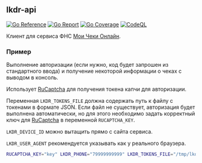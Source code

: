## lkdr-api

[![Go Reference](https://pkg.go.dev/badge/github.com/jfk9w-go/lkdr-api.svg)](https://pkg.go.dev/github.com/jfk9w-go/lkdr-api)
[![Go Report](https://goreportcard.com/badge/github.com/jfk9w-go/lkdr-api)](https://goreportcard.com/report/github.com/jfk9w-go/lkdr-api)
[![Go Coverage](https://github.com/jfk9w-go/lkdr-api/wiki/coverage.svg)](https://raw.githack.com/wiki/jfk9w-go/lkdr-api/coverage.html)
[![CodeQL](https://github.com/jfk9w-go/lkdr-api/workflows/CodeQL/badge.svg)](https://github.com/jfk9w-go/lkdr-api/actions?query=workflow%3ACodeQL)

Клиент для сервиса ФНС [Мои Чеки Онлайн](https://lkdr.nalog.ru/login).

### Пример

Выполнение авторизации (если нужно, код будет запрошен из стандартного ввода) и получение некоторой информации
о чеках с выводом в консоль.

Использует [RuCaptcha](https://rucaptcha.com) для получения токена капчи для авторизации.

Переменная `LKDR_TOKENS_FILE` должна содержать путь к файлу с токенами в формате JSON. Если файл
не существует, авторизация будет выполнена автоматически, но для этого необходимо задать корректный
ключ для [RuCaptcha](https://rucaptcha.com) в переменной `RUCAPTCHA_KEY`.

`LKDR_DEVICE_ID` можно вытащить прямо с сайта сервиса.

`LKDR_USER_AGENT` рекомендуется указывать как у реального браузера.

```bash
RUCAPTCHA_KEY="key" LKDR_PHONE="79999999999" LKDR_TOKENS_FILE="/tmp/lkdr-tokens.json" LKDR_DEVICE_ID="deviceId" LKDR_USER_AGENT="Mozilla/5.0 (Macintosh; Intel Mac OS X 10_15_7) AppleWebKit/537.36 (KHTML, like Gecko) Chrome/114.0.0.0 Safari/537.36" go run example/main.go
```
